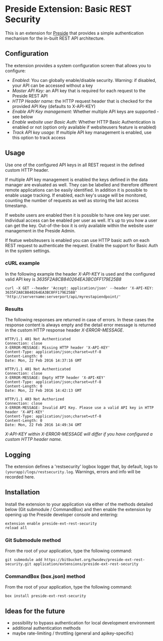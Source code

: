 # Preside Extension: Basic REST Security

This is an extension for [Preside](https://www.presidecms.com) that provides a simple authentication mechanism for the in-built REST API architecture.

## Configuration

The extension provides a system configuration screen that allows you to configure:

* *Enabled:* You can globally enable/disable security. Warning: if disabled, your API can be accessed without a key
* *Master API Key:* an API key that is required for each request to the Preside REST API
* *HTTP Header name:* the HTTP request header that is checked for the provided API Key (defaults to X-API-KEY)
* *Enable API Key management:* Whether multiple API keys are supported - see below
* *Enable website user Basic Auth:* Whether HTTP Basic Authentication is enabled or not (option only available if websiteusers feature is enabled)
* *Track API key usage:* If multiple API key management is enabled, use this option to track access

## Usage

Use one of the configured API keys in all REST request in the defined custom HTTP header.

If multiple API key management is enabled the keys defined in the data manager are evaluated as well. They can be labelled and therefore different remote applications can be easily identified.
In addition it is possible to enable usage tracking. If enabled, each key's usage will be monitored, counting the number of requests as well as storing the last access timestamp.

If website users are enabled then it is possible to have one key per user. Individual access can be enabled per user as well.
It's up to you how a user can get the key. Out-of-the-box it is only available within the website user management in the Preside Admin.

If featue websiteusers is enabled you can use HTTP basic auth on each REST request to authenticate the request. Enable the support for Basic Auth in the system settings.

### cURL example

In the following example the header *X-API-KEY* is used and the configured valid API key is *3635F2A8CB840264EA3BC0FF179E25B8*

    curl -X GET --header 'Accept: application/json' --header 'X-API-KEY: 3635F2A8CB840264EA3BC0FF179E25B8' 'http://servername:serverport/api/myrestapiendpoint/'

### Results

The following responses are returned in case of errors. In these cases the response content is always empty and the detail error message is returned in the custom HTTP response header *X-ERROR-MESSAGE*.

    HTTP/1.1 401 Not Authenticated
    Connection: close
    X-ERROR-MESSAGE: Missing HTTP header 'X-API-KEY'
    Content-Type: application/json;charset=utf-8
    Content-Length: 0
    Date: Mon, 22 Feb 2016 14:37:16 GMT

    HTTP/1.1 401 Not Authenticated
    Connection: close
    X-ERROR-MESSAGE: Empty HTTP header 'X-API-KEY'
    Content-Type: application/json;charset=utf-8
    Content-Length: 0
    Date: Mon, 22 Feb 2016 14:42:13 GMT

    HTTP/1.1 403 Not Authorized
    Connection: close
    X-ERROR-MESSAGE: Invalid API Key. Please use a valid API key in HTTP header 'X-API-KEY'
    Content-Type: application/json;charset=utf-8
    Content-Length: 0
    Date: Mon, 22 Feb 2016 14:49:34 GMT


*X-API-KEY within X-ERROR-MESSAGE will differ if you have configured a custom HTTP header name.*

## Logging

The extension defines a 'restsecurity' logbox logger that, by default, logs to `(yourapp)/logs/restsecurity.log`. Warnings, errors and info will be recorded here.

## Installation

Install the extension to your application via either of the methods detailed below (Git submodule / CommandBox) and then enable the extension by opening up the Preside developer console and entering:

    extension enable preside-ext-rest-security
    reload all

### Git Submodule method

From the root of your application, type the following command:

    git submodule add https://bitbucket.org/hwsdev/preside-ext-rest-security.git application/extensions/preside-ext-rest-security

### CommandBox (box.json) method

From the root of your application, type the following command:

    box install preside-ext-rest-security

## Ideas for the future
* possibility to bypass authentication for local development environment
* additional authentication methods
* maybe rate-limiting / throttling (general and apikey-specific)